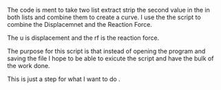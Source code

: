 The code is ment to take two list extract strip the second value in the in both lists
and combine them to create a curve.
I use the the script to combine the Displacemnet and the Reaction Force.

The u is displacement and the rf is the reaction force.

The purpose for this script is that instead of opening the program and saving the file I hope to be
able to exicute the script and have the bulk of the work done.

This is just a step for what I want to do .

